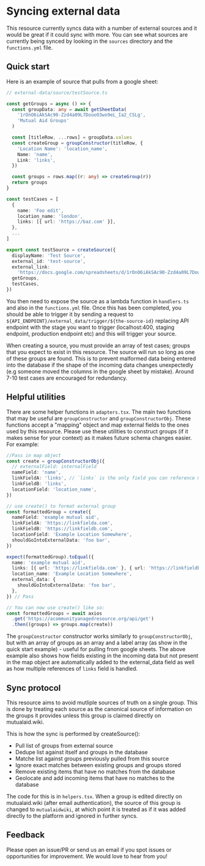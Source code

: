 # Syncing external data

This resource currently syncs data with a number of external sources and it would be great if it could sync with more. You can see what sources are currently being synced by looking in the `sources` directory and the `functions.yml` file.

## Quick start

Here is an example of source that pulls from a google sheet:

```typescript
// external-data/source/testSource.ts

const getGroups = async () => {
  const groupData: any = await getSheetData(
    '1rOnO6iAkSAc90-Zzd4a09L7DouoO3wo9eL_Ia2_CSLg',
    'Mutual Aid Groups'
  )

  const [titleRow, ...rows] = groupData.values
  const createGroup = groupConstructor(titleRow, {
    'Location Name': 'location_name',
    Name: 'name',
    Link: 'links',
  })

  const groups = rows.map((r: any) => createGroup(r))
  return groups
}

const testCases = [
  {
    name: 'Foo edit',
    location_name: 'london',
    links: [{ url: 'https://baz.com' }],
  },
  ...
]

export const testSource = createSource({
  displayName: 'Test Source',
  external_id: 'test-source',
  external_link:
    'https://docs.google.com/spreadsheets/d/1rOnO6iAkSAc90-Zzd4a09L7DouoO3wo9eL_Ia2_CSLg/edit#gid=0',
  getGroups,
  testCases,
})
```

You then need to expose the source as a lambda function in `handlers.ts` and also in the `functions.yml` file. Once this has been completed, you should be able to trigger it by sending a request to `${API_ENDPOINT}/external_data/trigger/${the-source-id}` replacing API endpoint with the stage you want to trigger (localhost:400, staging endpoint, production endpoint etc) and this will trigger your source.

When creating a source, you must provide an array of test cases; groups that you expect to exist in this resource. The source will run so long as one of these groups are found. This is to prevent malformed data being entered into the database if the shape of the incoming data changes unexpectedly (e.g someone moved the columns in the google sheet by mistake). Around 7-10 test cases are encouraged for redundancy.

## Helpful utilities

There are some helper functions in `adapters.tsx`. The main two functions that may be useful are `groupConstructor` and `groupConstructorObj`. These functions accept a "mapping" object and map external fields to the ones used by this resource. Please use these utilities to construct groups (if it makes sense for your context) as it makes future schema changes easier. For example:

```typescript
//Pass in map object
const create = groupConstructorObj({
  // externalField: internalField
  nameField: 'name',
  linkFieldA: 'links', // `links` is the only field you can reference more then once
  linkFieldB: 'links',
  locationField: 'location_name',
})

// use create() to format external group
const formattedGroup = create({
  nameField: 'example mutual aid',
  linkFieldA: 'https://linkfielda.com',
  linkFieldB: 'https://linkfieldb.com',
  locationField: 'Example Location Somewhere',
  shouldGoIntoExternalData: 'foo bar',
})

expect(formattedGroup).toEqual({
  name: 'example mutual aid',
  links: [{ url: 'https://linkfielda.com' }, { url: 'https://linkfieldb.com' }],
  location_name: 'Example Location Somewhere',
  external_data: {
    shouldGoIntoExternalData: 'foo bar',
  },
}) // Pass

// You can now use create() like so:
const formattedGroups = await axios
  .get('https://acommunityanagedresource.org/api/get')
  .then((groups) => groups.map(create))
```

The `groupConstructor` constructor works similarly to `groupConstructorObj`, but with an array of groups as an array and a label array (as show in the quick start example) - useful for pulling from google sheets. The above example also shows how fields existing in the incoming data but not present in the map object are automatically added to the external_data field as well as how multiple references of `links` field is handled.

## Sync protocol

This resource aims to avoid mutliple sources of truth on a single group. This is done by treating each source as the canonical source of information on the groups it provides unless this group is claimed directly on mutualaid.wiki.

This is how the sync is performed by createSource():

- Pull list of groups from external source
- Dedupe list against itself and groups in the database
- Matche list against groups previously pulled from this source
- Ignore exact matches between existing groups and groups stored
- Remove existing items that have no matches from the database
- Geolocate and add incoming items that have no matches to the database

The code for this is in `helpers.tsx`. When a group is edited directly on mutualaid.wiki (after email authentication), the source of this group is changed to `mutualaidwiki`, at which point it is treated as if it was added directly to the platform and ignored in further syncs.

## Feedback

Please open an issue/PR or send us an email if you spot issues or opportunities for improvement. We would love to hear from you!
